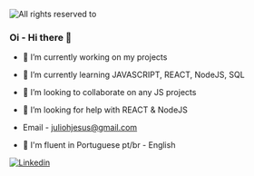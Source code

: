  <p>
       <img alt="All rights reserved to " src="https://tenor.com/view/lofi-lofigirl-writing-looking-outside-thingking-gif-15410807" />

 </p>

### Oi - Hi there 👋


- 🔭 I’m currently working on my projects
- 🌱 I’m currently learning JAVASCRIPT, REACT, NodeJS, SQL
- 👯 I’m looking to collaborate on any JS projects
- 🤔 I’m looking for help with REACT & NodeJS
- Email - juliohjesus@gmail.com

- :closed_book: I'm fluent in	Portuguese pt/br - English 

[![Linkedin](https://img.shields.io/badge/-Linkedin-blue?style=for-the-badge&logo=Linkedin)](https://www.linkedin.com/in/julio-h)
